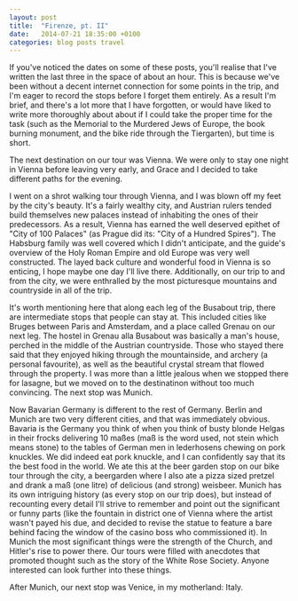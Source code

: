 ```yaml
---
layout: post
title:  "Firenze, pt. II"
date:   2014-07-21 18:35:00 +0100
categories: blog posts travel
---
```


If you've noticed the dates on some of these posts, you'll realise that I've written the last three in the space of about an hour. This is because we've been without a decent internet connection for some points in the trip, and I'm eager to record the stops before I forget them entirely. As a result I'm brief, and there's a lot more that I have forgotten, or would have liked to write more thoroughly about about if I could take the proper time for the task (such as the Memorial to the Murdered Jews of Europe, the book burning monument, and the bike ride through the Tiergarten), but time is short.

The next destination on our tour was Vienna. We were only to stay one night in Vienna before leaving very early, and Grace and I decided to take different paths for the evening.

I went on a shrot walking tour through Vienna, and I was blown off my feet by the city's beauty. It's a fairly wealthy city, and Austrian rulers tended build themselves new palaces instead of inhabiting the ones of their predecessors. As a result, Vienna has earned the well deserved epithet of "City of 100 Palaces" (as Prague did its: "City of a Hundred Spires"). The Habsburg family was well covered which I didn't anticipate, and the guide's overview of the Holy Roman Empire and old Europe was very well constructed. The layed back culture and wonderful food in Vienna is so enticing, I hope maybe one day I'll live there. Additionally, on our trip to and from the city, we were enthralled by the most picturesque mountains and countryside in all of the trip.

It's worth mentioning here that along each leg of the Busabout trip, there are intermediate stops that people can stay at. This included cities like Bruges between Paris and Amsterdam, and a place called Grenau on our next leg. The hostel in Grenau alla Busabout was basically a man's house, perched in the middle of the Austrian countryside. Those who stayed there said that they enjoyed hiking through the mountainside, and archery (a personal favourite), as well as the beautiful crystal stream that flowed through the property. I was more than a little jealous when we stopped there for lasagne, but we moved on to the destinatinon without too much convincing. The next stop was Munich.

Now Bavarian Germany is different to the rest of Germany. Berlin and Munich are two very different cities, and that was immediately obvious. Bavaria is the Germany you think of when you think of busty blonde Helgas in their frocks delivering 10 maßes (maß is the word used, not stein which means stone) to the tables of German men in lederhosens chewing on pork knuckles. We did indeed eat pork knuckle, and I can confidently say that its the best food in the world. We ate this at the beer garden stop on our bike tour through the city, a beergarden where I also ate a pizza sized pretzel and drank a maß (one litre) of delicious (and strong) weisbeer. Munich has its own intriguing history (as every stop on our trip does), but instead of recounting every detail I'll strive to remember and point out the significant or funny parts (like the fountain in district one of Vienna where the artist wasn't payed his due, and decided to revise the statue to feature a bare behind facing the window of the casino boss who commissioned it). In Munich the most significant things were the strength of the Church, and Hitler's rise to power there. Our tours were filled with anecdotes that promoted thought such as the story of the White Rose Society. Anyone interested can look further into these things.

After Munich, our next stop was Venice, in my motherland: Italy.
